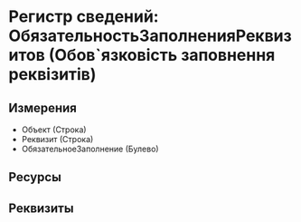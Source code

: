 ﻿# Регистр сведений: ОбязательностьЗаполненияРеквизитов (Обов`язковість заповнення реквізитів)

## Измерения

- Объект (Строка)
- Реквизит (Строка)
- ОбязательноеЗаполнение (Булево)

## Ресурсы


## Реквизиты


